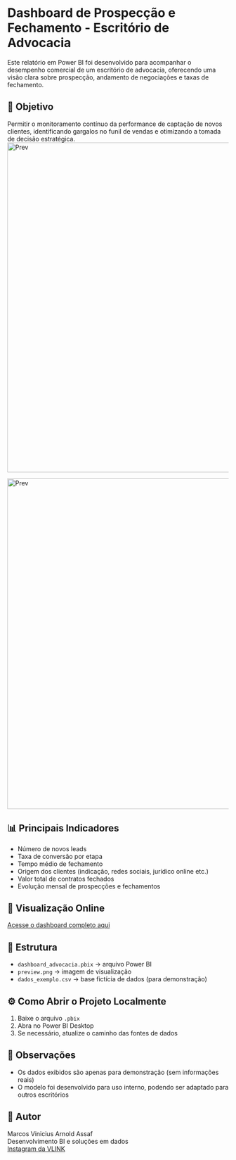 # Dashboard de Prospecção e Fechamento - Escritório de Advocacia

Este relatório em Power BI foi desenvolvido para acompanhar o desempenho comercial de um escritório de advocacia, oferecendo uma visão clara sobre prospecção, andamento de negociações e taxas de fechamento.

## 🎯 Objetivo
Permitir o monitoramento contínuo da performance de captação de novos clientes, identificando gargalos no funil de vendas e otimizando a tomada de decisão estratégica.<img width="1816" height="750" alt="Prev" src="https://github.com/user-attachments/assets/c9a4cedf-8df3-40e7-aaf5-8b0f31ca224f" />

<img width="1813" height="752" alt="Prev" src="https://github.com/user-attachments/assets/417fcd32-15b4-4eaa-8041-8199e5c4767d" />

## 📊 Principais Indicadores
- Número de novos leads
- Taxa de conversão por etapa
- Tempo médio de fechamento
- Origem dos clientes (indicação, redes sociais, jurídico online etc.)
- Valor total de contratos fechados
- Evolução mensal de prospecções e fechamentos

## 🔗 Visualização Online
[Acesse o dashboard completo aqui](https://app.powerbi.com/view?r=eyJrIjoiNzBkMDZkNzktOTc3OC00MGNlLWE1OTUtYjk5N2Y4MWY0YjkwIiwidCI6ImJiZTg5NjYxLWQ2ODEtNGI0Ni05MGRlLWMxYWQwMDY0ZWU3ZiIsImMiOjl9)

## 📁 Estrutura
- `dashboard_advocacia.pbix` → arquivo Power BI
- `preview.png` → imagem de visualização
- `dados_exemplo.csv` → base fictícia de dados (para demonstração)

## ⚙️ Como Abrir o Projeto Localmente
1. Baixe o arquivo `.pbix`
2. Abra no Power BI Desktop
3. Se necessário, atualize o caminho das fontes de dados

## 🧩 Observações
- Os dados exibidos são apenas para demonstração (sem informações reais)
- O modelo foi desenvolvido para uso interno, podendo ser adaptado para outros escritórios

## 👤 Autor
Marcos Vinicius Arnold Assaf  
Desenvolvimento BI e soluções em dados  
[Instagram da VLINK](https://www.instagram.com/vlink.digital)
